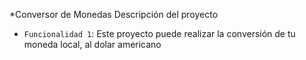 *Conversor de Monedas
Descripción del proyecto
- `Funcionalidad 1`: Este proyecto puede realizar la conversión de tu moneda local, al dolar americano
